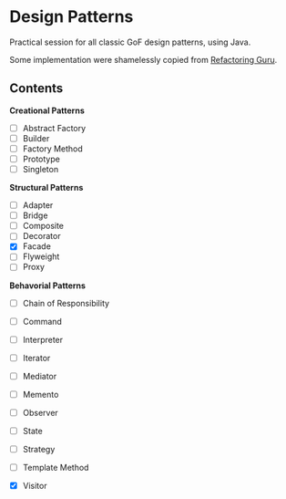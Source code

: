 # Design Patterns

Practical session for all classic GoF design patterns, using Java.

Some implementation were shamelessly copied from [Refactoring Guru](https://refactoring.guru/).

## Contents

**Creational Patterns**

- [ ] Abstract Factory
- [ ] Builder
- [ ] Factory Method
- [ ] Prototype
- [ ] Singleton

**Structural Patterns**

- [ ] Adapter
- [ ] Bridge
- [ ] Composite
- [ ] Decorator
- [x] Facade
- [ ] Flyweight
- [ ] Proxy

**Behavorial Patterns**

- [ ] Chain of Responsibility
- [ ] Command
- [ ] Interpreter
- [ ] Iterator
- [ ] Mediator
- [ ] Memento
- [ ] Observer
- [ ] State
- [ ] Strategy
- [ ] Template Method
- [x] Visitor



